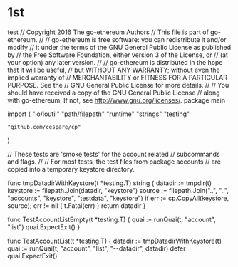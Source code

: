 # 1st
test
// Copyright 2016 The go-ethereum Authors
// This file is part of go-ethereum.
//
// go-ethereum is free software: you can redistribute it and/or modify
// it under the terms of the GNU General Public License as published by
// the Free Software Foundation, either version 3 of the License, or
// (at your option) any later version.
//
// go-ethereum is distributed in the hope that it will be useful,
// but WITHOUT ANY WARRANTY; without even the implied warranty of
// MERCHANTABILITY or FITNESS FOR A PARTICULAR PURPOSE. See the
// GNU General Public License for more details.
//
// You should have received a copy of the GNU General Public License
// along with go-ethereum. If not, see <http://www.gnu.org/licenses/>.
package main

import (
	"io/ioutil"
	"path/filepath"
	"runtime"
	"strings"
	"testing"

	"github.com/cespare/cp"
)

// These tests are 'smoke tests' for the account related
// subcommands and flags.
//
// For most tests, the test files from package accounts
// are copied into a temporary keystore directory.

func tmpDatadirWithKeystore(t *testing.T) string {
	datadir := tmpdir(t)
	keystore := filepath.Join(datadir, "keystore")
	source := filepath.Join("..", "..", "accounts", "keystore", "testdata", "keystore")
	if err := cp.CopyAll(keystore, source); err != nil {
		t.Fatal(err)
	}
	return datadir
}

func TestAccountListEmpty(t *testing.T) {
	quai := runQuai(t, "account", "list")
	quai.ExpectExit()
}

func TestAccountList(t *testing.T) {
	datadir := tmpDatadirWithKeystore(t)
	quai := runQuai(t, "account", "list", "--datadir", datadir)
	defer quai.ExpectExit()
